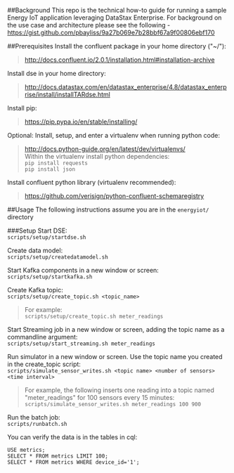 ##Background
This repo is the technical how-to guide for running a sample Energy IoT application leveraging DataStax Enterprise. For background on the use case and architecture please see the following - https://gist.github.com/pbayliss/9a27b069e7b28bbf67a9f00806ebf170

##Prerequisites
Install the confluent package in your home directory ("~/"): 
>http://docs.confluent.io/2.0.1/installation.html#installation-archive  

Install dse in your home directory: 
>http://docs.datastax.com/en/datastax_enterprise/4.8/datastax_enterprise/install/installTARdse.html

Install pip: 
>https://pip.pypa.io/en/stable/installing/

Optional: 
Install, setup, and enter a virtualenv when running python code: 
>http://docs.python-guide.org/en/latest/dev/virtualenvs/  
Within the virtualenv install python dependencies:  
>`pip install requests`  
`pip install json`

Install confluent python library (virtualenv recommended): 
>https://github.com/verisign/python-confluent-schemaregistry

##Usage
The following instructions assume you are in the `energyiot/` directory

###Setup
Start DSE:  
`scripts/setup/startdse.sh`

Create data model:  
`scripts/setup/createdatamodel.sh`  

Start Kafka components in a new window or screen:  
`scripts/setup/startkafka.sh`

Create Kafka topic:  
`scripts/setup/create_topic.sh <topic_name>`  
>For example:  
`scripts/setup/create_topic.sh meter_readings`

Start Streaming job in a new window or screen, adding the topic name as a commandline argument:  
`scripts/setup/start_streaming.sh meter_readings`

Run simulator in a new window or screen. Use the topic name you created in the create_topic script:  
`scripts/simulate_sensor_writes.sh <topic name> <number of sensors> <time interval>`  
>For example, the following inserts one reading into a topic named "meter_readings" for 100 sensors every 15 minutes:  
`scripts/simulate_sensor_writes.sh meter_readings 100 900`

Run the batch job:  
`scripts/runbatch.sh`

You can verify the data is in the tables in cql:  
```
USE metrics;
SELECT * FROM metrics LIMIT 100;
SELECT * FROM metrics WHERE device_id='1';
```
